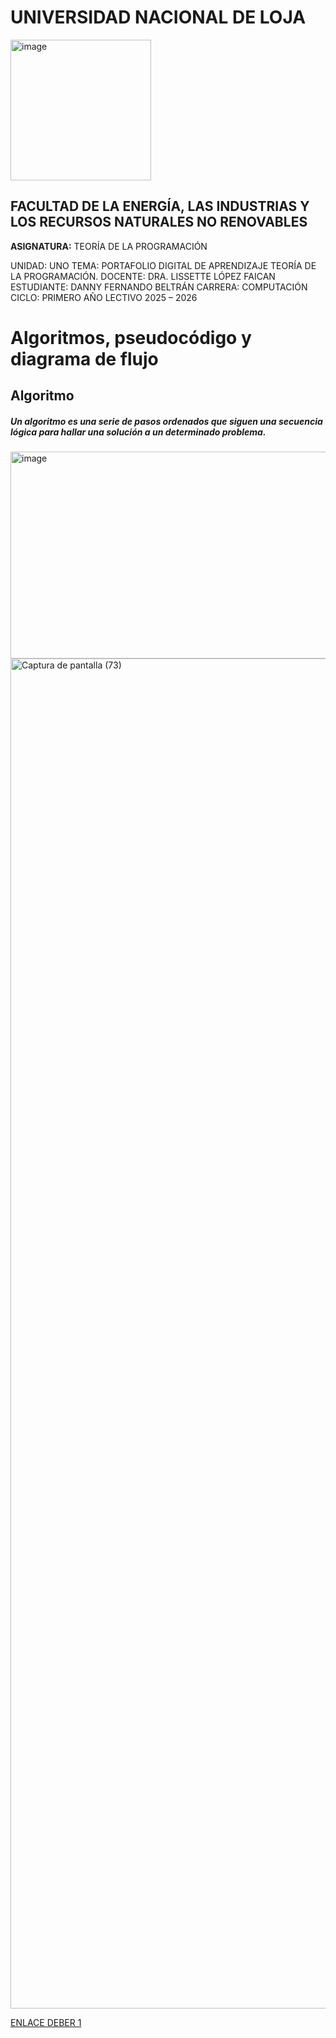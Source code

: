
# UNIVERSIDAD NACIONAL DE LOJA

<img width="225" height="225" alt="image" src="https://github.com/user-attachments/assets/cf6dc649-4348-4592-bc0f-03588d1b18cf" />

## FACULTAD DE LA ENERGÍA, LAS INDUSTRIAS Y LOS RECURSOS NATURALES NO RENOVABLES

**ASIGNATURA:** TEORÍA DE LA PROGRAMACIÓN

UNIDAD: UNO
TEMA: PORTAFOLIO DIGITAL DE APRENDIZAJE TEORÍA DE LA PROGRAMACIÓN.
DOCENTE: DRA. LISSETTE LÓPEZ FAICAN
ESTUDIANTE: DANNY FERNANDO BELTRÁN
CARRERA: COMPUTACIÓN
CICLO: PRIMERO
AÑO LECTIVO
2025 – 2026

# Algoritmos, pseudocódigo y diagrama de flujo
## Algoritmo
##### Un algoritmo es una serie de pasos ordenados que siguen una secuencia lógica para hallar una solución a un determinado problema.

<img width="590" height="331" alt="image" src="https://github.com/user-attachments/assets/417e19b7-9787-4d33-a09c-b0d0709386f2" />

<img width="3840" height="2160" alt="Captura de pantalla (73)" src="https://github.com/user-attachments/assets/122aaeb0-9cf8-4fac-a64a-c8ac3640bf8c" />

[ENLACE DEBER 1](https://fernandomonroytenorio.com/tema/que-es-pseint/)


